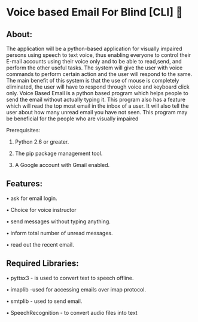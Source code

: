 # Voice based Email For Blind [CLI] 📧



## About:
The application will be a python-based application for visually impaired persons using speech to text voice, thus enabling everyone to control their E-mail accounts using their voice only and to be able to read,send, and perform the other useful tasks. The system will give the user with voice commands to perform certain action and the user will respond to the same. The main benefit of this system is that the use of mouse is completely eliminated, the user will have to respond through voice and keyboard click only.
Voice Based Email is a python based program which helps people to send the email without actually typing it. This program also has a feature which will read the top most email in the inbox of a user. It will also tell the user about how many unread email you have not seen. This program may be beneficial for the people who are visually impaired

Prerequisites:

 1. Python 2.6 or greater.

 2. The pip package management tool.

 3. A Google account with Gmail enabled.
 
 
## Features:
•	ask for email login.

•	Choice for voice instructor

•	send messages without typing anything.

•	inform total number of unread messages.

•	read out the recent email.

## Required Libraries:

• pyttsx3 - is used to convert text to speech offline.

• imaplib -used for accessing emails over imap protocol. 

• smtplib - used to send email.

• SpeechRecognition -  to convert audio files into text
